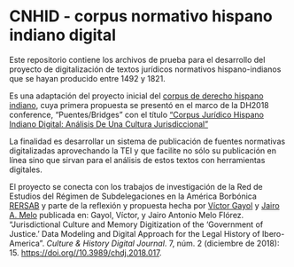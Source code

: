 # CNHID - corpus normativo hispano indiano digital

Este repositorio contiene los archivos de prueba para
el desarrollo del proyecto de digitalización de textos jurídicos
normativos hispano-indianos que se hayan producido entre 1492 y 1821.

Es una adaptación del proyecto inicial del [corpus de derecho hispano indiano](https://github.com/Cibercliografia/Corpus-de-derecho-castellano-indiano-digital), cuya primera propuesta se presentó en el marco de la DH2018 conference, “Puentes/Bridges” con el título [“Corpus Jurídico Hispano Indiano Digital: Análisis De Una Cultura Jurisdiccional”](https://dh-abstracts.library.cmu.edu/works/6545)

La finalidad es desarrollar un sistema de publicación de fuentes
normativas digitalizadas aprovechando la TEI y que facilite no sólo
su publicación en línea sino que sirvan para el análisis de estos
textos con herramientas digitales.

El proyecto se conecta con los trabajos de investigación de la Red de Estudios
del Régimen de Subdelegaciones en la América Borbónica [RERSAB](http://www.rersab.org/)
y parte de la reflexión y propuesta hecha por [Víctor Gayol](https://victorgayol.net/) y [Jairo A. Melo](http://jairomelo.com/)
publicada en: Gayol, Víctor, y Jairo Antonio Melo Flórez.
“Jurisdictional Culture and Memory Digitization of the ‘Government of Justice.’ Data Modeling and Digital Approach for the Legal History of Ibero-America”. *Culture & History Digital Journal*. 7, núm. 2 (diciembre de 2018): 15. <https://doi.org//10.3989/chdj.2018.017>.
